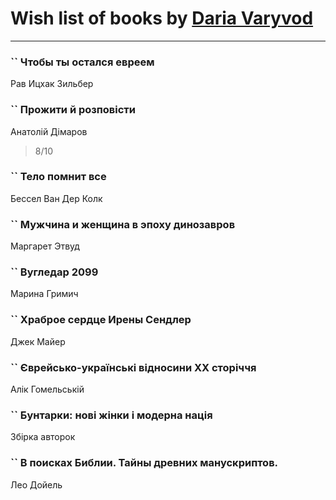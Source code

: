 # Wish list of books by [Daria Varyvod](https://www.facebook.com/profile.php?id=829893410524253)
---

### `` Чтобы ты остался евреем
Рав Ицхак Зильбер

### `` Прожити й розповісти
Анатолій Дімаров
> 8/10

### `` Тело помнит все
Бессел Ван Дер Колк

### `` Мужчина и женщина в эпоху динозавров
Маргарет Этвуд

### `` Вугледар 2099
Марина Гримич

### `` Храброе сердце Ирены Сендлер
Джек Майер

### `` Єврейсько-українські відносини ХХ сторіччя
Алік Гомельській

### `` Бунтарки: нові жінки і модерна нація
Збірка авторок

### `` В поисках Библии. Тайны древних манускриптов.
Лео Дойель


